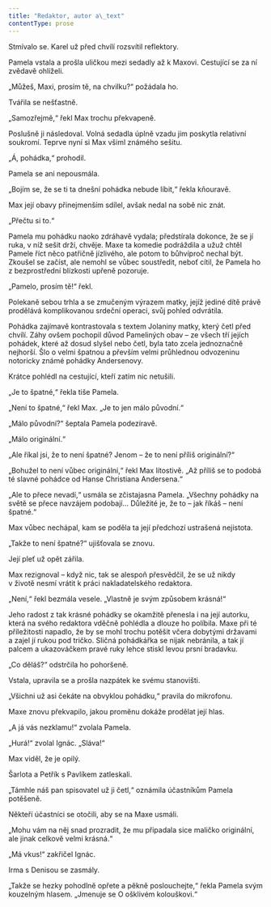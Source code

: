 ```yaml
---
title: "Redaktor, autor a\_text"
contentType: prose
---
```


<section>

Stmívalo se. Karel už před chvílí rozsvítil reflektory.

Pamela vstala a prošla uličkou mezi sedadly až k Maxovi. Cestující se za ní zvědavě ohlíželi.

„Můžeš, Maxi, prosím tě, na chvilku?“ požádala ho.

Tvářila se nešťastně.

„Samozřejmě,“ řekl Max trochu překvapeně.

Poslušně ji následoval. Volná sedadla úplně vzadu jim poskytla relativní soukromí. Teprve nyní si Max všiml známého sešitu.

„Á, pohádka,“ prohodil.

Pamela se ani nepousmála.

„Bojím se, že se ti ta dnešní pohádka nebude líbit,“ řekla kňouravě.

Max její obavy přinejmenším sdílel, avšak nedal na sobě nic znát.

„Přečtu si to.“

Pamela mu pohádku naoko zdráhavě vydala; předstírala dokonce, že se jí ruka, v níž sešit drží, chvěje. Maxe ta komedie podráždila a užuž chtěl Pamele říct něco patřičně jízlivého, ale potom to bůhvíproč nechal být. Zkoušel se začíst, ale nemohl se vůbec soustředit, neboť cítil, že Pamela ho z bezprostřední blízkosti upřeně pozoruje.

„Pamelo, prosím tě!“ řekl.

Polekaně sebou trhla a se zmučeným výrazem matky, jejíž jediné dítě právě prodělává komplikovanou srdeční operaci, svůj pohled odvrátila.

Pohádka zajímavě kontrastovala s textem Jolaniny matky, který četl před chvílí. Záhy ovšem pochopil důvod Pameliných obav – ze všech tří jejích pohádek, které až dosud slyšel nebo četl, byla tato zcela jednoznačně nejhorší. Šlo o velmi špatnou a převším velmi průhlednou odvozeninu notoricky známé pohádky Andersenovy.

Krátce pohlédl na cestující, kteří zatím nic netušili.

„Je to špatné,“ řekla tiše Pamela.

„Není to špatné,“ řekl Max. „Je to jen málo původní.“

„Málo původní?“ šeptala Pamela podezíravě.

„Málo originální.“

„Ale říkal jsi, že to není špatné? Jenom – že to není příliš originální?“

„Bohužel to není vůbec originální,“ řekl Max lítostivě. „Až příliš se to podobá té slavné pohádce od Hanse Christiana Andersena.“

„Ale to přece nevadí,“ usmála se zčistajasna Pamela. „Všechny pohádky na světě se přece navzájem podobají… Důležité je, že to – jak říkáš – není špatné.“

Max vůbec nechápal, kam se poděla ta její předchozí ustrašená nejistota.

„Takže to není špatné?“ ujišťovala se znovu.

Její pleť už opět zářila.

Max rezignoval – když nic, tak se alespoň přesvědčil, že se už nikdy v životě nesmí vrátit k práci nakladatelského redaktora.

„Není,“ řekl bezmála vesele. „Vlastně je svým způsobem krásná!“

Jeho radost z tak krásné pohádky se okamžitě přenesla i na její autorku, která na svého redaktora vděčně pohlédla a dlouze ho políbila. Maxe při té příležitosti napadlo, že by se mohl trochu potěšit včera dobytými državami a zajel jí rukou pod tričko. Sličná pohádkářka se nijak nebránila, a tak jí palcem a ukazováčkem pravé ruky lehce stiskl levou prsní bradavku.

„Co děláš?“ odstrčila ho pohoršeně.

Vstala, upravila se a prošla nazpátek ke svému stanovišti.

„Všichni už asi čekáte na obvyklou pohádku,“ pravila do mikrofonu.

Maxe znovu překvapilo, jakou proměnu dokáže prodělat její hlas.

„A já vás nezklamu!“ zvolala Pamela.

„Hurá!“ zvolal Ignác. „Sláva!“

Max viděl, že je opilý.

Šarlota a Petřík s Pavlíkem zatleskali.

„Támhle náš pan spisovatel už ji četl,“ oznámila účastníkům Pamela potěšeně.

Někteří účastníci se otočili, aby se na Maxe usmáli.

„Mohu vám na něj snad prozradit, že mu připadala sice maličko originální, ale jinak celkově velmi krásná.“

„Má vkus!“ zakřičel Ignác.

Irma s Denisou se zasmály.

„Takže se hezky pohodlně opřete a pěkně poslouchejte,“ řekla Pamela svým kouzelným hlasem. „Jmenuje se O ošklivém kolouškovi.“

</section>
